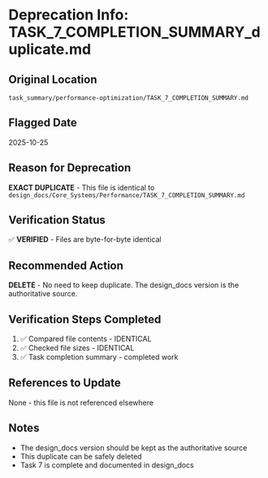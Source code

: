# Deprecation Info: TASK_7_COMPLETION_SUMMARY_duplicate.md

## Original Location

`task_summary/performance-optimization/TASK_7_COMPLETION_SUMMARY.md`

## Flagged Date

2025-10-25

## Reason for Deprecation

**EXACT DUPLICATE** - This file is identical to `design_docs/Core_Systems/Performance/TASK_7_COMPLETION_SUMMARY.md`

## Verification Status

✅ **VERIFIED** - Files are byte-for-byte identical

## Recommended Action

**DELETE** - No need to keep duplicate. The design_docs version is the authoritative source.

## Verification Steps Completed

1. ✅ Compared file contents - IDENTICAL
2. ✅ Checked file sizes - IDENTICAL
3. ✅ Task completion summary - completed work

## References to Update

None - this file is not referenced elsewhere

## Notes

- The design_docs version should be kept as the authoritative source
- This duplicate can be safely deleted
- Task 7 is complete and documented in design_docs
